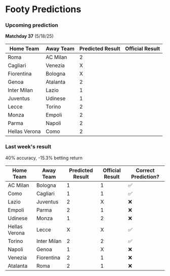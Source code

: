 # Footy Predictions

### Upcoming prediction

**Matchday 37** (5/18/25)

| Home Team     | Away Team | Predicted Result | Official Result |
| ------------- | --------- | ---------------- | --------------- |
| Roma          | AC Milan  | 2                |                 |
| Cagliari      | Venezia   | X                |                 |
| Fiorentina    | Bologna   | X                |                 |
| Genoa         | Atalanta  | 2                |                 |
| Inter Milan   | Lazio     | 1                |                 |
| Juventus      | Udinese   | 1                |                 |
| Lecce         | Torino    | 2                |                 |
| Monza         | Empoli    | 2                |                 |
| Parma         | Napoli    | 2                |                 |
| Hellas Verona | Como      | 2                |                 |

### Last week's result

40% accuracy, -15.3% betting return

| Home Team     | Away Team   | Predicted Result | Official Result | Correct Prediction? |
| ------------- | ----------- | ---------------- | --------------- | ------------------- |
| AC Milan      | Bologna     | 1                | 1               | ✅                  |
| Como          | Cagliari    | 1                | 1               | ✅                  |
| Lazio         | Juventus    | 2                | X               | ❌                  |
| Empoli        | Parma       | 2                | 1               | ❌                  |
| Udinese       | Monza       | 1                | 2               | ❌                  |
| Hellas Verona | Lecce       | X                | X               | ✅                  |
| Torino        | Inter Milan | 2                | 2               | ✅                  |
| Napoli        | Genoa       | 1                | X               | ❌                  |
| Venezia       | Fiorentina  | 2                | 1               | ❌                  |
| Atalanta      | Roma        | 2                | 1               | ❌                  |
